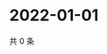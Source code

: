 # 2022-01-01

共 0 条

<!-- BEGIN WEIBO -->
<!-- 最后更新时间 Sat Jan 01 2022 22:00:31 GMT+0800 (China Standard Time) -->

<!-- END WEIBO -->
